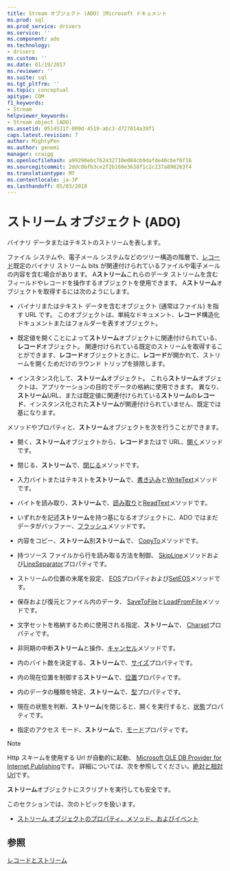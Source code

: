 ```yaml
---
title: Stream オブジェクト (ADO) |Microsoft ドキュメント
ms.prod: sql
ms.prod_service: drivers
ms.service: ''
ms.component: ado
ms.technology:
- drivers
ms.custom: ''
ms.date: 01/19/2017
ms.reviewer: ''
ms.suite: sql
ms.tgt_pltfrm: ''
ms.topic: conceptual
apitype: COM
f1_keywords:
- Stream
helpviewer_keywords:
- Stream object [ADO]
ms.assetid: 0514531f-009d-4519-abc3-d727014a39f1
caps.latest.revision: 7
author: MightyPen
ms.author: genemi
manager: craigg
ms.openlocfilehash: a99290ebc762432710e084cb9dafde40cbef6f16
ms.sourcegitcommit: 2ddc0bfb3ce2f2b160e3638f1c2c237a898263f4
ms.translationtype: MT
ms.contentlocale: ja-JP
ms.lasthandoff: 05/03/2018
---
```

# <a name="stream-object-ado"></a>ストリーム オブジェクト (ADO)
バイナリ データまたはテキストのストリームを表します。  
  
 ファイル システムや、電子メール システムなどのツリー構造の階層で、[レコード](../../../ado/reference/ado-api/record-object-ado.md)既定のバイナリ ストリーム bits が関連付けられているファイルや電子メールの内容を含む場合があります。 A**ストリーム**これらのデータ ストリームを含むフィールドやレコードを操作するオブジェクトを使用できます。 A**ストリーム**オブジェクトを取得するには次のようにします。  
  
-   バイナリまたはテキスト データを含むオブジェクト (通常はファイル) を指す URL です。 このオブジェクトは、単純なドキュメント、**レコード**構造化ドキュメントまたはフォルダーを表すオブジェクト。  
  
-   既定値を開くことによって**ストリーム**オブジェクトに関連付けられている、**レコード**オブジェクト。 関連付けられている既定のストリームを取得することができます、**レコード**オブジェクトときに、**レコード**が開かれて、ストリームを開くためだけのラウンド トリップを排除します。  
  
-   インスタンス化して、**ストリーム**オブジェクト。 これら**ストリーム**オブジェクトは、アプリケーションの目的でデータの格納に使用できます。 異なり、**ストリーム**URL、または既定値に関連付けられている**ストリーム**の**レコード**、インスタンス化された**ストリーム**が関連付けられていません、既定では基になります。  
  
 メソッドやプロパティと、**ストリーム**オブジェクトを次を行うことができます。  
  
-   開く、**ストリーム**オブジェクトから、**レコード**またはで URL、[開く](../../../ado/reference/ado-api/open-method-ado-stream.md)メソッドです。  
  
-   閉じる、**ストリーム**で、[閉じる](../../../ado/reference/ado-api/close-method-ado.md)メソッドです。  
  
-   入力バイトまたはテキストを**ストリーム**で、[書き込み](../../../ado/reference/ado-api/write-method.md)と[WriteText](../../../ado/reference/ado-api/writetext-method.md)メソッドです。  
  
-   バイトを読み取り、**ストリーム**で、[読み取り](../../../ado/reference/ado-api/read-method.md)と[ReadText](../../../ado/reference/ado-api/readtext-method.md)メソッドです。  
  
-   いずれかを記述**ストリーム**を持つ基になるオブジェクトに、ADO ではまだデータがバッファー、[フラッシュ](../../../ado/reference/ado-api/flush-method-ado.md)メソッドです。  
  
-   内容をコピー、**ストリーム**別**ストリーム**で、 [CopyTo](../../../ado/reference/ado-api/copyto-method-ado.md)メソッドです。  
  
-   持つソース ファイルから行を読み取る方法を制御、 [SkipLine](../../../ado/reference/ado-api/skipline-method.md)メソッドおよび[LineSeparator](../../../ado/reference/ado-api/lineseparator-property-ado.md)プロパティです。  
  
-   ストリームの位置の末尾を設定、 [EOS](../../../ado/reference/ado-api/eos-property.md)プロパティおよび[SetEOS](../../../ado/reference/ado-api/seteos-method.md)メソッドです。  
  
-   保存および復元とファイル内のデータ、 [SaveToFile](../../../ado/reference/ado-api/savetofile-method.md)と[LoadFromFile](../../../ado/reference/ado-api/loadfromfile-method-ado.md)メソッドです。  
  
-   文字セットを格納するために使用される指定、**ストリーム**で、 [Charset](../../../ado/reference/ado-api/charset-property-ado.md)プロパティです。  
  
-   非同期の中断**ストリーム**と操作、[キャンセル](../../../ado/reference/ado-api/cancel-method-ado.md)メソッドです。  
  
-   内のバイト数を決定する、**ストリーム**で、[サイズ](../../../ado/reference/ado-api/size-property-ado-stream.md)プロパティです。  
  
-   内の現在位置を制御する**ストリーム**で、[位置](../../../ado/reference/ado-api/position-property-ado.md)プロパティです。  
  
-   内のデータの種類を特定、**ストリーム**で、[型](../../../ado/reference/ado-api/type-property-ado-stream.md)プロパティです。  
  
-   現在の状態を判断、**ストリーム**(を閉じると、開くを実行すると、[状態](../../../ado/reference/ado-api/state-property-ado.md)プロパティです。  
  
-   指定のアクセス モード、**ストリーム**で、[モード](../../../ado/reference/ado-api/mode-property-ado.md)プロパティです。  
  
> [!NOTE]
>  Http スキームを使用する Url が自動的に起動、 [Microsoft OLE DB Provider for Internet Publishing](../../../ado/guide/appendixes/microsoft-ole-db-provider-for-internet-publishing.md)です。 詳細については、次を参照してください。[絶対と相対 Url](../../../ado/guide/data/absolute-and-relative-urls.md)です。  
  
 **ストリーム**オブジェクトにスクリプトを実行しても安全です。  
  
 このセクションでは、次のトピックを扱います。  
  
-   [ストリーム オブジェクトのプロパティ、メソッド、およびイベント](../../../ado/reference/ado-api/stream-object-properties-methods-and-events.md)  
  
## <a name="see-also"></a>参照  
 [レコードとストリーム](../../../ado/guide/data/records-and-streams.md)
